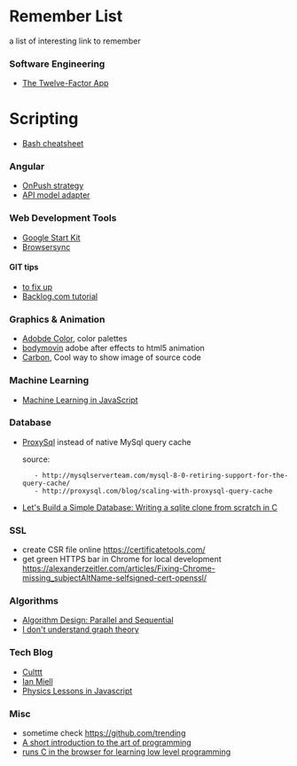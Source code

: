 # Remember List
a list of interesting link to remember

### Software Engineering
- [The Twelve-Factor App](https://12factor.net/)

# Scripting
- [Bash cheatsheet](https://devhints.io/bash) 

### Angular
- [OnPush strategy](https://blog.ninja-squad.com/2018/09/27/angular-performances-part-4/)
- [API model adapter](https://blog.florimond.dev/consuming-apis-in-angular-the-model-adapter-pattern)

### Web Development Tools

- [Google Start Kit](https://github.com/google/web-starter-kit)
- [Browsersync](https://browsersync.io/)


#### GIT tips

 - [to fix up](https://sethrobertson.github.io/GitFixUm/fixup.html)
 - [Backlog.com tutorial](https://backlog.com/git-tutorial/)


### Graphics & Animation

- [Adobde Color](https://color.adobe.com/it/), color palettes
- [bodymovin](https://github.com/bodymovin/bodymovin) adobe after effects to html5 animation
- [Carbon](https://carbon.now.sh), Cool way to show image of source code


### Machine Learning

 - [Machine Learning in JavaScript](https://github.com/javascript-machine-learning)


### Database

- [ProxySql](http://proxysql.com/) instead of native MySql query cache

  source:
  
         - http://mysqlserverteam.com/mysql-8-0-retiring-support-for-the-query-cache/
         - http://proxysql.com/blog/scaling-with-proxysql-query-cache
         
- [Let's Build a Simple Database: Writing a sqlite clone from scratch in C](https://cstack.github.io/db_tutorial/)


### SSL

- create CSR file online https://certificatetools.com/
- get green HTTPS bar in Chrome for local development https://alexanderzeitler.com/articles/Fixing-Chrome-missing_subjectAltName-selfsigned-cert-openssl/


### Algorithms

 - [Algorithm Design: Parallel and Sequential](http://www.parallel-algorithms-book.com/)
 - [I don't understand graph theory](https://medium.freecodecamp.org/i-dont-understand-graph-theory-1c96572a1401)


### Tech Blog
 - [Culttt](https://www.culttt.com/)
 - [Ian Miell](https://ian.meirionconsulting.com/)
 - [Physics Lessons in Javascript](https://landgreen.github.io/physics/index.html)


### Misc

- sometime check https://github.com/trending
- [A short introduction to the art of programming](https://www.cs.utexas.edu/users/EWD/ewd03xx/EWD316.PDF)
- [runs C in the browser for learning low level programming](https://github.com/vasyop/miniC-hosting)



